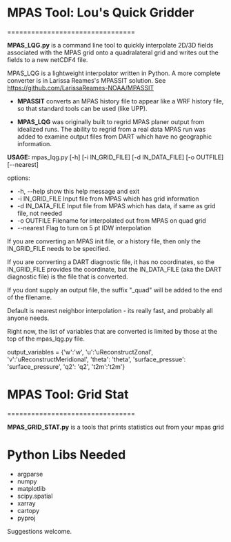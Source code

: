 # MPAS Tool: Lou's Quick Gridder
================================

**MPAS_LQG.py** is a command line tool to quickly interpolate 2D/3D fields associated with the MPAS grid 
onto a quadralateral grid and writes out the fields to a new netCDF4 file.

MPAS_LQG is a lightweight interpolator written in Python. A more complete converter is in 
Larissa Reames's MPASSIT solution.  See https://github.com/LarissaReames-NOAA/MPASSIT

* **MPASSIT** converts an MPAS history file to appear like a WRF history file, so that standard tools can be used (like UPP).

* **MPAS_LQG** was originally built to regrid MPAS planer output from idealized runs. The ability to regrid from a real data MPAS run was added to examine output files from DART which have no geographic information.


**USAGE:** mpas_lqg.py [-h] [-i IN_GRID_FILE] [-d IN_DATA_FILE] [-o OUTFILE] [--nearest]

options:

* -h, --help       show this help message and exit
* -i IN_GRID_FILE  Input file from MPAS which has grid information
* -d IN_DATA_FILE  Input file from MPAS which has data, if same as grid file, not needed
* -o OUTFILE       Filename for interpolated out from MPAS on quad grid
* --nearest        Flag to turn on 5 pt IDW interpolation

If you are converting an MPAS init file, or a history file, then only the IN_GRID_FILE needs to be specified.

If you are converting a DART diagnostic file, it has no coordinates, so the IN_GRID_FILE provides the coordinate,
but the IN_DATA_FILE (aka the DART diagnostic file) is the file that is converted.

If you dont supply an output file, the suffix "_quad" will be added to the end of the filename.

Default is nearest neighbor interpolation - its really fast, and probably all anyone needs.

Right now, the list of variables that are converted is limited by those at the top of the mpas_lqg.py file.  

output_variables = {'w':'w', 'u':'uReconstructZonal', 'v':'uReconstructMeridional', 'theta': 'theta',
                    'surface_pressue': 'surface_pressure', 'q2': 'q2', 't2m':'t2m'}

# MPAS Tool: Grid Stat
================================

**MPAS_GRID_STAT.py** is a tools that prints statistics out from your mpas grid 


Python Libs Needed
==================

* argparse
* numpy
* matplotlib
* scipy.spatial
* xarray
* cartopy 
* pyproj
                    
Suggestions welcome.
